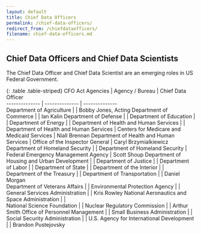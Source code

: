 ```yaml
---
layout: default
title: Chief Data Officers 
permalink: /chief-data-officers/
redirect_from: /chiefdataofficers/
filename: chief-data-officers.md
---
```


Chief Data Officers and Chief Data Scientists
-----------------------------
The Chief Data Officer and Chief Data Scientist are an emerging roles in US Federal Government.



{: .table .table-striped}
CFO Act Agencies                                |  Agency / Bureau                            |  Chief Data Officer             
--------------                                  | --------------                              | --------------                  
Department of Agriculture                       |                                             | Bobby Jones, Acting
Department of Commerce                          |                                             | Ian Kalin
Department of Defense                           |                                             |
Department of Education                         |                                             |
Department of Energy                            |                                             | 
Department of Health and Human Services         |                                             |
Department of Health and Human Services         | Centers for Medicare and Medicaid Services  | Niall Brennan
Department of Health and Human Services         | Office of the Inspector General             | Caryl Brzymialkiewicz
Department of Homeland Security                 |                                             |
Department of Homeland Security                 | Federal Emergency Management Agency         | Scott Shoup
Department of Housing and Urban Development     |                                             |
Department of Justice                           |                                             |
Department of Labor                             |                                             |
Department of State                             |                                             |
Department of the Interior                      |                                             |                
Department of the Treasury                      |                                             |
Department of Transportation                    |                                             | Daniel Morgan                  
Department of Veterans Affairs                  |                                             |
Environmental Protection Agency                 |                                             |
General Services Administration                 |                                             | Kris Rowley
National Aeronautics and Space Administration   |                                             |               
National Science Foundation                     |                                             |
Nuclear Regulatory Commission                   |                                             | Arthur Smith
Office of Personnel Management                  |                                             |
Small Business Administration                   |                                             |
Social Security Administration                  |                                             |
U.S. Agency for International Development       |                                             | Brandon Pustejovsky 
